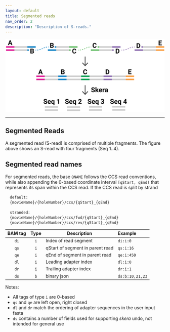 ```yaml
---
layout: default
title: Segmented reads
nav_order: 2
description: "Description of S-reads."
---
```


<p align="center">
  <img src="img/segmented-read.png" alt="skera logo" width="700px"/>
</p>

***

## Segmented Reads

A segmented read (S-read) is comprised of multiple fragments. The figure above shows an S-read with four fragments (Seq 1..4).

## Segmented read names

For segmented reads, the base ``QNAME`` follows the CCS read conventions, while
also appending the 0-based coordinate interval ``[qStart, qEnd)`` that
represents its span within the CCS read. If the CCS read is split by strand

```
  default:
  {movieName}/{holeNumber}/ccs/{qStart}_{qEnd}

  stranded:
  {movieName}/{holeNumber}/ccs/fwd/{qStart}_{qEnd}
  {movieName}/{holeNumber}/ccs/rev/{qStart}_{qEnd}
```

| BAM tag | Type  |           Description            |     Example     |
| :-----: | :---: | -------------------------------- | :-------------- |
|  `di`   |  `i`  | Index of read segment            | `di:i:0`        |
|  `qs`   |  `i`  | qStart of segment in parent read | `qs:i:16`       |
|  `qe`   |  `i`  | qEnd of segment in parent read   | `qe:i:450`      |
|  `dl`   |  `i`  | Leading adapter index            | `dl:i:0`        |
|  `dr`   |  `i`  | Trailing adapter index           | `dr:i:1`        |
|  `ds`   |  `b`  | binary json                      | `ds:b:10,21,23` |

Notes:
 - All tags of type `i` are 0-based
 - `qs` and `qe` are left open, right closed
 - `dl` and `dr` match the ordering of adapter sequences in the user input fasta
 - `ds` contains a number of fields used for supporting _skera_ undo, not
   intended for general use
